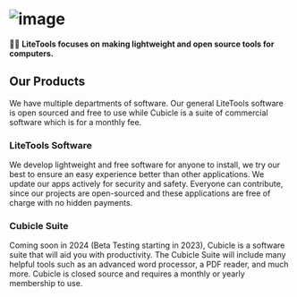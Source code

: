 # ![image](https://user-images.githubusercontent.com/53088136/151556610-ef152057-0e92-4c4b-851e-1313f269eb0e.png)

🙋‍♀️ **LiteTools focuses on making lightweight and open source tools for computers.**

## Our Products
We have multiple departments of software. Our general LiteTools software is open sourced and free to use while Cubicle is a suite of commercial software which is for a monthly fee.

### LiteTools Software
We develop lightweight and free software for anyone to install, we try our best to ensure an easy experience better than other applications. We update our apps actively for security and safety. Everyone can contribute, since our projects are open-sourced and these applications are free of charge with no hidden payments.

### Cubicle Suite
Coming soon in 2024 (Beta Testing starting in 2023), Cubicle is a software suite that will aid you with productivity. The Cubicle Suite will include many helpful tools such as an advanced word processor, a PDF reader, and much more. Cubicle is closed source and requires a monthly or yearly membership to use.


<!--
Hey! If you're seeing this, you're cool.
-->
